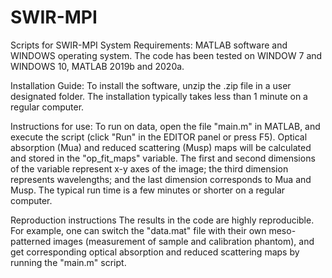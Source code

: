# SWIR-MPI
Scripts for SWIR-MPI
System Requirements:
MATLAB software and WINDOWS operating system.
The code has been tested on WINDOW 7 and WINDOWS 10, MATLAB 2019b and 2020a. 

Installation Guide: 
To install the software, unzip the .zip file in a user designated folder. 
The installation typically takes less than 1 minute on a regular computer.

Instructions for use: 
To run on data, open the file "main.m" in MATLAB, and execute the script (click "Run" in the EDITOR panel or press F5). 
Optical absorption (Mua) and reduced scattering (Musp) maps will be calculated and stored in the "op_fit_maps" variable. The first and second dimensions of the variable represent x-y axes of the image; the third dimension represents wavelengths; and the last dimension corresponds to Mua and Musp. 
The typical run time is a few minutes or shorter on a regular computer. 

Reproduction instructions
The results in the code are highly reproducible. For example, one can switch the "data.mat" file with their own meso-patterned images (measurement of sample and calibration phantom), and get corresponding optical absorption and reduced scattering maps by running the "main.m" script. 




